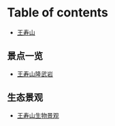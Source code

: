 # Table of contents

* [王寿山](wangshoushan.md)

## 景点一览
* [王寿山隆武岩](jing-dian-yi-lan/wang-shou-shan-long-wu-yan.md)

## 生态景观
* [王寿山生物景观](shengtaijingguan/shengwujingguan.md)


